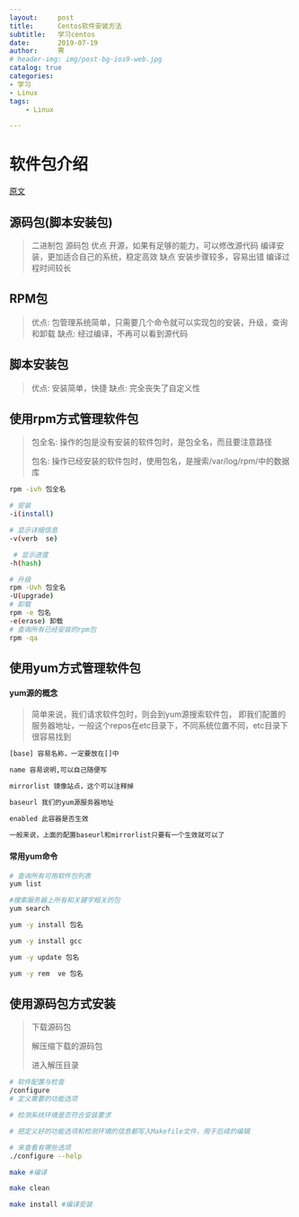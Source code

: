 ```yaml
---
layout:     post
title:      Centos软件安装方法
subtitle:   学习centos
date:       2019-07-19
author:     霁
# header-img: img/post-bg-ios9-web.jpg
catalog: true
categories:
- 学习
- Linux
tags:
    - Linux

---
```

# 软件包介绍

[原文](https://www.cnblogs.com/wjf0/p/8097912.html)

## 源码包(脚本安装包)

> 二进制包
> 	源码包
> 	优点 
> 		开源，如果有足够的能力，可以修改源代码
> 		编译安装，更加适合自己的系统，稳定高效
> 	缺点 
> 		安装步骤较多，容易出错
> 		编译过程时间较长

## RPM包

> 优点: 包管理系统简单，只需要几个命令就可以实现包的安装，升级，查询和卸载
> 	缺点: 经过编译，不再可以看到源代码

## 脚本安装包

> 	优点: 安装简单，快捷
> 	缺点: 完全丧失了自定义性

## 使用rpm方式管理软件包

> 包全名: 操作的包是没有安装的软件包时，是包全名，而且要注意路径
>
> 包名: 操作已经安装的软件包时，使用包名，是搜索/var/log/rpm/中的数据库

```bash
rpm -ivh 包全名

# 安装
-i(install)

# 显示详细信息
-v(verb  se)

 # 显示进度
-h(hash)

# 升级
rpm -Uvh 包全名 
-U(upgrade)
# 卸载
rpm -e 包名 
-e(erase) 卸载
# 查询所有已经安装的rpm包
rpm -qa 	 
```

## 使用yum方式管理软件包

####   	yum源的概念

> 简单来说，我们请求软件包时，则会到yum源搜索软件包，
> 即我们配置的服务器地址，一般这个repos在etc目录下，不同系统位置不同，etc目录下很容易找到

```bash
[base] 容易名称，一定要放在[]中

name 容易说明,可以自己随便写

mirrorlist 镜像站点，这个可以注释掉

baseurl 我们的yum源服务器地址

enabled 此容器是否生效

一般来说，上面的配置baseurl和mirrorlist只要有一个生效就可以了
```

####   	常用yum命令 

```bash
# 查询所有可用软件包列表
yum list 

#搜索服务器上所有和关键字相关的包
yum search

yum -y install 包名 

yum -y install gcc

yum -y update 包名

yum -y rem  ve 包名
```

## 使用源码包方式安装

> 下载源码包
>
> 解压缩下载的源码包
>
> 进入解压目录

```bash
# 软件配置与检查 
/configure 
# 定义需要的功能选项

# 检测系统环境是否符合安装要求

# 把定义好的功能选项和检测环境的信息都写入Makefile文件，用于后续的编辑

# 来查看有哪些选项
./configure --help

make #编译 

make clean

make install #编译安装
```